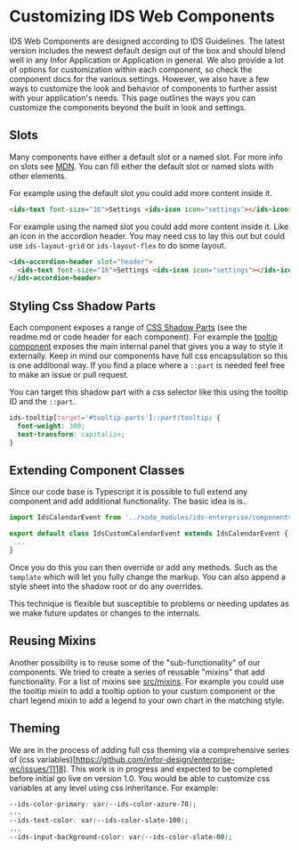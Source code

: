 # Customizing IDS Web Components

IDS Web Components are designed according to IDS Guidelines. The latest version includes the newest default design out of the box and should blend well in any Infor Application or Application in general. We also provide a lot of options for customization within each component, so check the component docs for the various settings. However, we also have a few ways to customize the look and behavior of
components to further assist with your application's needs. This page outlines the ways you can customize the components beyond the built in look and settings.

## Slots

Many components have either a default slot or a named slot. For more info on slots see [MDN](https://developer.mozilla.org/en-US/docs/Web/HTML/Element/slot). You can fill either the default slot or named slots with other elements.

For example using the default slot you could add more content inside it.

```html
<ids-text font-size="16">Settings <ids-icon icon="settings"></ids-icon></ids-text>
```

For example using the named slot you could add more content inside it. Like an icon in the accordion header. You may need css to lay this out but could use `ids-layout-grid` or `ids-layout-flex` to do some layout.

```html
<ids-accordion-header slot="header">
  <ids-text font-size="16">Settings <ids-icon icon="settings"></ids-icon></ids-text>
</ids-accordion-header>
```

## Styling Css Shadow Parts

Each component exposes a range of [CSS Shadow Parts](https://developer.mozilla.org/en-US/docs/Web/CSS/::part) (see the readme.md or code header for each component). For example the [tooltip component](https://github.com/infor-design/enterprise-wc/blob/main/src/components/ids-tooltip/ids-tooltip.ts#L76) exposes the main internal panel that gives you a way to style it externally. Keep in mind our components have full css encapsulation so this is one additional way. If you find a place where a `::part` is needed feel free to make an issue or pull request.

You can target this shadow part with a css selector like this using the tooltip ID and the `::part`.

```css
ids-tooltip[target='#tooltip-parts']::part(tooltip) {
  font-weight: 300;
  text-transform: capitalize;
}
```

## Extending Component Classes

Since our code base is Typescript it is possible to full extend any component and add additional functionality. The basic idea is is..

```js
import IdsCalendarEvent from '../node_modules/ids-enterprise/components/ids-calendar/ids-calendar-event';

export default class IdsCustomCalendarEvent extends IdsCalendarEvent {
 ...
}
```

Once you do this you can then override or add any methods. Such as the `template` which will let you fully change the markup. You can also append a style sheet into the shadow root or do any overrides.

This technique is flexible but susceptible to problems or needing updates as we make future updates or changes to the internals.

## Reusing Mixins

Another possibility is to reuse some of the "sub-functionality" of our components. We tried to create a series of reusable "mixins" that add functionality. For a list of mixins see [src/mixins](https://github.com/infor-design/enterprise-wc/tree/main/src/mixins). For example you could use the tooltip mixin to add a tooltip option to your custom component or the chart legend mixin to add a legend to your own chart in the matching style.

## Theming

We are in the process of adding full css theming via a comprehensive series of (css variables)[https://github.com/infor-design/enterprise-wc/issues/1118]. This work is in progress and expected to be completed before initial go live on version 1.0. You would be able to customize css variables at any level using css inheritance. For example:

```css
--ids-color-primary: var(--ids-color-azure-70);
...
--ids-text-color: var(--ids-color-slate-100);
...
--ids-input-background-color: var(--ids-color-slate-00);
```
